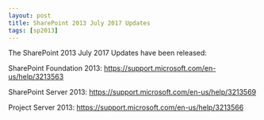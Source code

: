 ```yaml
---
layout: post
title: SharePoint 2013 July 2017 Updates
tags: [sp2013]
---
```


The SharePoint 2013 July 2017 Updates have been released:

SharePoint Foundation 2013: <https://support.microsoft.com/en-us/help/3213563>

SharePoint Server 2013: <https://support.microsoft.com/en-us/help/3213569>

Project Server 2013: <https://support.microsoft.com/en-us/help/3213566>